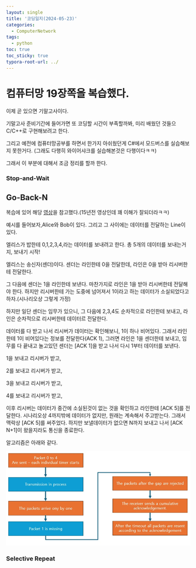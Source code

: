 ```yaml
---
layout: single
title: '코딩일지(2024-05-23)'
categories:
  - ComputerNetwork
tags:
  - python
toc: true
toc_sticky: true
typora-root-url: ../
---
```








# 컴퓨터망 19장쪽을 복습했다.



이제 곧 있으면 기말고사이다. 

기말고사 준비기간에 들어가면 또 코딩할 시간이 부족할까봐, 미리 배웠던 것들으 C/C++로 구현해보려고 한다.

그리고 예전에 컴퓨터망공부를 하면서 한가지 아쉬웠던게 C#에서 모드버스를 실습해보지 못한거다. (그래도 다행히 와이어샤크를 실습해본것은 다행이다ㅋㅋ)

그래서 이 부분에 대해서 조금 정리를 할까 한다.



### Stop-and-Wait 





## Go-Back-N

복습에 있어 해당 [영상](https://www.youtube.com/watch?v=yT8SkFyRRrI)을 참고했다.(15년전 영상인데 꽤 이해가 잘되더라ㅋㅋ)

예시를 들어보자,Alice와 Bob이 있다. 그리고 그 사이에는 데이터를 전달하는 Line이 있다.

엘리스가 밥한테 0,1,2,3,4,라는 데이터를 보내려고 한다. 총 5개의 데이터를 보내는거지, 보내기 시작!

엘리스는 송신자(센더)이다. 센더는 라인한테 0을 전달한데, 라인은 0을 받아 리시버한테 전달한다.

그 다음에 센더는 1을 라인한테 보낸다. 마찬가지로 라인은 1을 받아 리시버한테 전달해야 한다. 하지만 리시버한테 가는 도중에 넘어져서 1이라고 하는 데이터가 소실되었다고 하자.(시나리오상 그렇게 가정)

하지만 일단 센더는 임무가 있으니, 그 다음에 2,3,4도 순차적으로 라인한테 보내고, 라인은 순차적으로 리시버한테 데이터르 전달한다.

데이터를 다 받고 나서 리시버가 데이터는 확인해보니, 1이 하나 비어있다. 그래서 라인한테 1이 비어있다는 정보를 전달한다(ACK 1), 그러면 라인은 1을 센더한테 보내고, 임무를 다 끝내고 놀고있던 센더는 [ACK 1]을 받고 나서 다시 1부터 데이터를 보낸다. 

1을 보내고 리시버가 받고,

2를 보내고 리시버가 받고,

3을 보내고 리시버가 받고,

4를 보내고 리시버가 받고,

이후 리시버는 데이터가 중간에 소실된것이 없는 것을 확인하고 라인한테 [ACK 5]를 전달한다. 시나리오상 4까지밖에 데이터가 없지만, 원래는 계속해서 주고받는다. 그래서 맥락상 [ACK 5]를 써주었다. 하지만 보낼데이터가 없으면 N까지 보내고 나서 [ACK N+1]이 왔을지라도 통신을 종료한다.

알고리즘은 아래와 같다.

![POWERPNT_8Q2vWSyzeD](/images/2024-05-23-codinglog(124)/POWERPNT_8Q2vWSyzeD.webp)





### Selective Repeat



